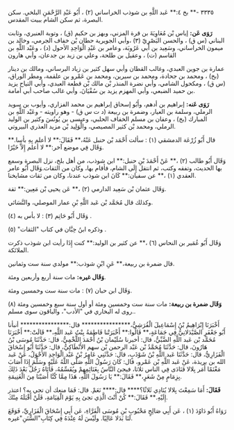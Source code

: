 ٣٣٣٥ -** بخ ٤:** عَبد اللَّهِ بن شوذب الخراساني (٢) ، أَبُو عَبْدِ الرَّحْمَنِ البلخي. سكن البصرة، ثم سكن الشام ببيت المقدس.

**رَوَى عَن:** إياس بْن مُعَاوِيَةَ بن قرة المزني، وبهز بن حكيم (ق) ، وتوبة العنبري، وثابت البناني (س ق) ، والحسن البَصْرِيّ (٣) ،وأبي الجويرية حطان بْن خفاف الجرمي، وخالد بن ميمون الخراساني، وسَعِيد بن أَبي عَرُوبَة، وعامر بن عَبْدِ الْوَاحِدِ الأحول (د) ، وعَبْد اللَّهِ بن القاسم (ت) ، وعقيل بن طلحة، وعلي بن زيد بن جدعان، وأبي هارون

عمارة بن جوين العبدي، وغالب القطان وأبي سهل كثير بن زياد البرساني، ومالك بن دينار (بخ) ، ومحمد بن جحادة، ومحمد بن سيرين، ومحمد بن عَمْرو بن علقمة، ومطر الوراق، (س ق) ، ومكحول الشامي، وأبي نضرة المنذر بْن مالك بْن قطعة العبدي، وأبي التياح يزيد بن حميد الضبعي، وأبي المهزم يزيد بن سُفْيَانَ، وأبي غالب صاحب أبي أمامة.

**رَوَى عَنه:** إبراهيم بن أدهم، وأَبُو إسحاق إبراهيم بن محمد الفزاري، وأيوب بن سويد الرملي، وسلمة بن العيار، وضمرة بن ربيعة (د ت س ق) - وهو راويته - وعَبْد اللَّهِ بن المبارك (بخ) ، وعفان بن مسلم الخفاف الحلبي، وعيسى بن يُونُسَ وكثير بن الوليد الرملي، ومحمد بْن كثير المصيصي، والْوَلِيد بْن مزيد العذري البيروتي.

قال أَبُو زُرْعَة الدمشقي (١) : سألت أَحْمَد بْن حنبل عَنْهُ،** فَقَالَ:** لا أعلم بِهِ بأسا.** وَقَال فِي موضع آخر:** لا أعلم إِلاَّ خَيْرًا.

وَقَال أَبُو طالب (٢) ،** عَنْ أَحْمَدَ بْنِ حنبل:** ابن شوذب، من أهل بلخ، نزل البصرة وسمع بها الحديث، وتفقه وكتب، ثم انتقل إِلَى الشام، فأقام بها، وكان من الثقات.وَقَال أَبُو عامر العقدي (١) ،** عن سفيان:** كَانَ ابن شوذب عندنا، وكان من ثقات مشايخنا.

وَقَال عثمان بْن سَعِيد الدارمي (٢) ،** عَن يحيى بْن مَعِين:** ثقة.

وكذلك قال مُحَمَّد بْن عَبد اللَّهِ بْنِ عمار الموصلي، والنَّسَائي.

وَقَال أَبُو حَاتِم (٣) : لا بأس به (٤) .

وذكره ابنُ حِبَّان في كتاب "الثقات" (٥) .

وَقَال أَبُو عُمَير بن النحاس (٦) ،** عن كثير بن الوليد:** كنت إِذَا رأيت ابن شوذب ذكرت الملائكة.

قال ضمرة بن ربيعة،** عَنِ ابْنِ شوذب:** مولدي سنة ست وثمانين.

**وَقَال غيره:** مات سنة أربع وأربعين ومئة.

وَقَال ابن حبان (٧) : مات سنة ست وخمسين ومئة.

**وَقَال ضمرة بن ربيعة:** مات سنة ست وخمسين ومئة أو أول سنة سبع وخمسين ومئة (٨) .روى له البخاري في "الأدب"، والباقون سوى مسلم.

أَخْبَرَنَا إِبْرَاهِيمُ بْنُ إِسْمَاعِيلَ الْقُرَشِيُّ،**************** قال:**************** أنبأنا أَبُو جَعْفَرٍ الصَّيْدَلانِيُّ فِي جَمَاعَةٍ،** قَالُوا:** أَخْبَرَتْنا فَاطِمَةُ بِنْتُ عَبد اللَّهِ،** قَالَتْ:** أَخْبَرَنَا مُحَمَّد بْن عَبد اللَّهِ الضَّبِّيُّ، قال: أخبرنا سُلَيْمان بْنُ أَحْمَدَ اللَّخْمِيُّ، قال: حَدَّثَنَا مُوسَى بْنُ هَارُونَ، قال: حَدَّثَنَا مُحَمَّدُ بْن عَبْد الرحمن بْن سهم الأَنْطَاكِيُّ، قال: حَدَّثَنَا أَبُو إِسْحَاقَ الْفَزَارِيُّ، قال: حَدَّثَنَا عَبد اللَّهِ بْنُ شَوْذَبٍ، قال: حَدَّثَنِي عَامِرُ بْنُ عَبْد الْوَاحِدِ الأَحْوَلُ، عَنْ عَبد الله بن بريذة، عَنْ عَبد اللَّهِ بْن عَمْرو، قال: كَانَ رَسُولُ اللَّهِ صَلَّى اللَّهُ عَلَيْهِ وسَلَّمَ إِذَا أَصَابَ مَغْنَمًا أَمَر بِلالا فَنَادَى فِي الناس ثلاثا، فيجئ النَّاسُ بِغَنَائِمِهِمْ ويُقَسِّمُهُ، فَأَتَاهُ رَجُلٌ بَعْدَ ذَلِكَ بِزِمَامٍ مِنْ شَعَرٍ،** فَقَالَ:** يَا رَسُولَ اللَّهِ، هَذَا مِمَّا كُنَّا أَصَبْنَا مِنَ الْغَنِيمَةِ.

**فَقَالَ:** أَمَا سَمِعْتَ بِلالا يُنَادِي ثَلاثًا؟**** قال:**** نَعَمْ. قال: فَمَا منعك أن تجي به؟ اعتذر إِلَيْهِ.** فَقَالَ:** كُنْ أَنْتَ الَّذِي تجئ بِهِ يَوْمَ الْقِيَامَةِ، فَلَنْ أَقْبَلَهُ مِنْكَ.

رَوَاهُ أَبُو دَاوُدَ (١) ، عَن أَبِي صَالِحٍ مَحْبُوبِ بْنِ مُوسَى الْفَرَّاءِ، عَن أَبِي إِسْحَاقَ الْفَزَارِيِّ، فَوَقَعَ لَنَا بَدَلا عَالِيًا. ولَيْسَ لَهُ عِنْدَهُ فِي كِتَابِ"السُّنَنِ"غيره.